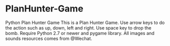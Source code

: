 # PlanHunter-Game
Python Plan Hunter Game
This is a Plan Hunter Game.
Use arrow keys to do the action such as up, down, left and right.
Use space key to drop the bomb.
Require Python 2.7 or newer and pygame library.
All images and sounds resources comes from @Wechat.
